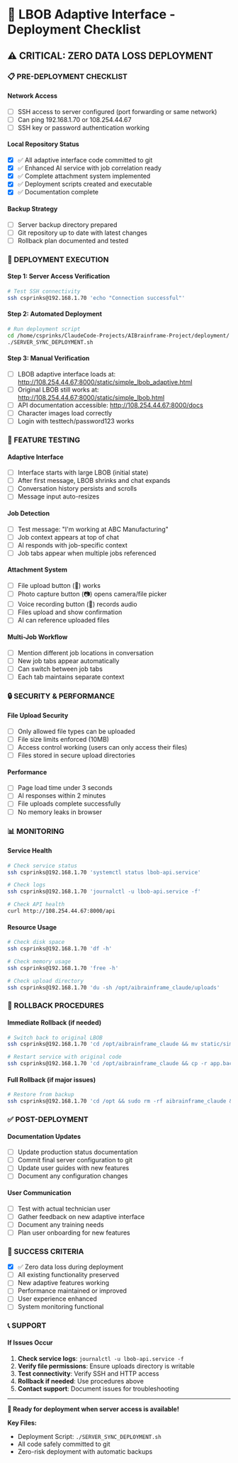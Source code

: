 # 🚀 LBOB Adaptive Interface - Deployment Checklist

## ⚠️ **CRITICAL: ZERO DATA LOSS DEPLOYMENT**

### **📋 PRE-DEPLOYMENT CHECKLIST**

#### **Network Access**
- [ ] SSH access to server configured (port forwarding or same network)
- [ ] Can ping 192.168.1.70 or 108.254.44.67
- [ ] SSH key or password authentication working

#### **Local Repository Status**
- [x] ✅ All adaptive interface code committed to git
- [x] ✅ Enhanced AI service with job correlation ready
- [x] ✅ Complete attachment system implemented
- [x] ✅ Deployment scripts created and executable
- [x] ✅ Documentation complete

#### **Backup Strategy**
- [ ] Server backup directory prepared
- [ ] Git repository up to date with latest changes
- [ ] Rollback plan documented and tested

### **🔧 DEPLOYMENT EXECUTION**

#### **Step 1: Server Access Verification**
```bash
# Test SSH connectivity
ssh csprinks@192.168.1.70 'echo "Connection successful"'
```

#### **Step 2: Automated Deployment**
```bash
# Run deployment script
cd /home/csprinks/ClaudeCode-Projects/AIBrainframe-Project/deployment/
./SERVER_SYNC_DEPLOYMENT.sh
```

#### **Step 3: Manual Verification**
- [ ] LBOB adaptive interface loads at: http://108.254.44.67:8000/static/simple_lbob_adaptive.html
- [ ] Original LBOB still works at: http://108.254.44.67:8000/static/simple_lbob.html
- [ ] API documentation accessible: http://108.254.44.67:8000/docs
- [ ] Character images load correctly
- [ ] Login with testtech/password123 works

### **🧪 FEATURE TESTING**

#### **Adaptive Interface**
- [ ] Interface starts with large LBOB (initial state)
- [ ] After first message, LBOB shrinks and chat expands
- [ ] Conversation history persists and scrolls
- [ ] Message input auto-resizes

#### **Job Detection**
- [ ] Test message: "I'm working at ABC Manufacturing"
- [ ] Job context appears at top of chat
- [ ] AI responds with job-specific context
- [ ] Job tabs appear when multiple jobs referenced

#### **Attachment System**
- [ ] File upload button (📁) works
- [ ] Photo capture button (📷) opens camera/file picker
- [ ] Voice recording button (🎤) records audio
- [ ] Files upload and show confirmation
- [ ] AI can reference uploaded files

#### **Multi-Job Workflow**
- [ ] Mention different job locations in conversation
- [ ] New job tabs appear automatically
- [ ] Can switch between job tabs
- [ ] Each tab maintains separate context

### **🔒 SECURITY & PERFORMANCE**

#### **File Upload Security**
- [ ] Only allowed file types can be uploaded
- [ ] File size limits enforced (10MB)
- [ ] Access control working (users can only access their files)
- [ ] Files stored in secure upload directories

#### **Performance**
- [ ] Page load time under 3 seconds
- [ ] AI responses within 2 minutes
- [ ] File uploads complete successfully
- [ ] No memory leaks in browser

### **📊 MONITORING**

#### **Service Health**
```bash
# Check service status
ssh csprinks@192.168.1.70 'systemctl status lbob-api.service'

# Check logs
ssh csprinks@192.168.1.70 'journalctl -u lbob-api.service -f'

# Check API health
curl http://108.254.44.67:8000/api
```

#### **Resource Usage**
```bash
# Check disk space
ssh csprinks@192.168.1.70 'df -h'

# Check memory usage
ssh csprinks@192.168.1.70 'free -h'

# Check upload directory
ssh csprinks@192.168.1.70 'du -sh /opt/aibrainframe_claude/uploads'
```

### **🚨 ROLLBACK PROCEDURES**

#### **Immediate Rollback** (if needed)
```bash
# Switch back to original LBOB
ssh csprinks@192.168.1.70 'cd /opt/aibrainframe_claude && mv static/simple_lbob.html static/simple_lbob_adaptive.html && mv static/simple_lbob_backup.html static/simple_lbob.html'

# Restart service with original code
ssh csprinks@192.168.1.70 'cd /opt/aibrainframe_claude && cp -r app.backup/* app/ && sudo systemctl restart lbob-api.service'
```

#### **Full Rollback** (if major issues)
```bash
# Restore from backup
ssh csprinks@192.168.1.70 'cd /opt && sudo rm -rf aibrainframe_claude && sudo cp -r aibrainframe_claude.backup_YYYYMMDD_HHMMSS aibrainframe_claude && sudo systemctl restart lbob-api.service'
```

### **✅ POST-DEPLOYMENT**

#### **Documentation Updates**
- [ ] Update production status documentation
- [ ] Commit final server configuration to git
- [ ] Update user guides with new features
- [ ] Document any configuration changes

#### **User Communication**
- [ ] Test with actual technician user
- [ ] Gather feedback on new adaptive interface
- [ ] Document any training needs
- [ ] Plan user onboarding for new features

### **🎯 SUCCESS CRITERIA**

- [x] ✅ Zero data loss during deployment
- [ ] All existing functionality preserved
- [ ] New adaptive features working
- [ ] Performance maintained or improved
- [ ] User experience enhanced
- [ ] System monitoring functional

### **📞 SUPPORT**

#### **If Issues Occur**
1. **Check service logs**: `journalctl -u lbob-api.service -f`
2. **Verify file permissions**: Ensure uploads directory is writable
3. **Test connectivity**: Verify SSH and HTTP access
4. **Rollback if needed**: Use procedures above
5. **Contact support**: Document issues for troubleshooting

---

**🎉 Ready for deployment when server access is available!**

**Key Files:**
- Deployment Script: `./SERVER_SYNC_DEPLOYMENT.sh`
- All code safely committed to git
- Zero-risk deployment with automatic backups